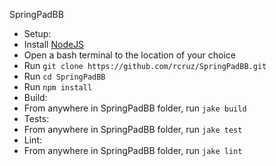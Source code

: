 SpringPadBB

* Setup:
 * Install [NodeJS](http://nodejs.org/)
 * Open a bash terminal to the location of your choice
 * Run `git clone https://github.com/rcruz/SpringPadBB.git`
 * Run `cd SpringPadBB`
 * Run `npm install`
* Build:
 * From anywhere in SpringPadBB folder, run `jake build`
* Tests:
 * From anywhere in SpringPadBB folder, run `jake test`
* Lint:
 * From anywhere in SpringPadBB folder, run `jake lint`

